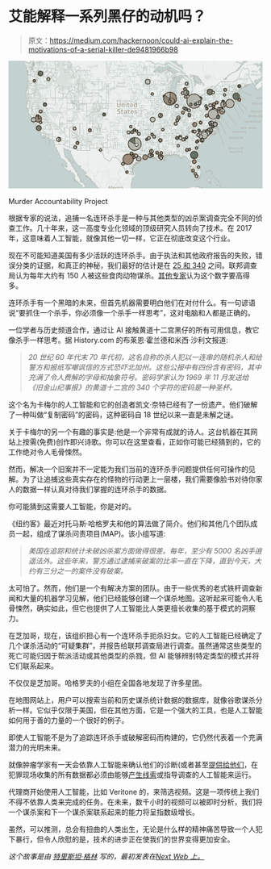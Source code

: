 # 艾能解释一系列黑仔的动机吗？

> 原文：<https://medium.com/hackernoon/could-ai-explain-the-motivations-of-a-serial-killer-de9481966b98>

![](img/8910a453dba83eea417c6773f303415e.png)

Murder Accountability Project

根据专家的说法，追捕一名连环杀手是一种与其他类型的凶杀案调查完全不同的侦查工作。几十年来，这一高度专业化领域的顶级研究人员转向了技术。在 2017 年，这意味着人工智能，就像其他一切一样，它正在彻底改变这个行业。

现在不可能知道美国有多少活跃的连环杀手。由于执法和其他政府报告的失败，错误分类的证据，和真正的神秘，我们最好的估计是在 [25 和 340](https://www.scientificamerican.com/article/5-myths-about-serial-killers-and-why-they-persist-excerpt/) 之间。联邦调查局认为每年大约有 150 人被这些食肉动物谋杀。[其他专家](http://murderdata.org/)认为这个数字要高得多。

连环杀手有一个黑暗的未来，但首先机器需要明白他们在对付什么。有一句谚语说“要抓住一个杀手，你必须像一个杀手一样思考”，这对电脑和人都是正确的。

一位学者与历史频道合作，通过让 AI 接触黄道十二宫黑仔的所有可用信息，教它像杀手一样思考。据 History.com 的布莱恩·霍兰德和米西·沙利文报道:

> *20 世纪 60 年代末 70 年代初，这名自称的杀人犯以一连串的随机杀人和给警方和报纸写嘲讽信的方式恐吓北加州。这些公报中有四份含有密码，其中充满了令人费解的字母和抽象符号。密码学家认为 1969 年 11 月发送给《旧金山纪事报》的黄道十二宫的 340 个字符的密码是一种圣杯。*

这个名为卡梅尔的人工智能和它的创造者凯文·奈特已经有了一份遗产。他们破解了一种叫做“复制密码”的密码，这种密码自 18 世纪以来一直是未解之谜。

关于卡梅尔的另一个有趣的事实是:他是一个非常有成就的诗人。这台机器在其网站上按需(免费)创作即兴诗歌。你可以在这里查看，正如你可能已经猜到的，它的工作绝对令人毛骨悚然。

然而，解决一个旧案并不一定能为我们当前的连环杀手问题提供任何可操作的见解。为了让追捕这些真实存在的怪物的行动更上一层楼，我们需要像脸书对待你家人的数据一样认真对待我们掌握的连环杀手的数据。

你可能猜到这需要人工智能，你是对的。

《纽约客》最近对托马斯·哈格罗夫和他的算法做了简介。他们和其他几个团队成员一起，组成了谋杀问责项目(MAP)。该小组写道:

> *美国在追踪和统计未破凶杀案方面做得很差。每年，至少有 5000 名凶手逍遥法外。这些年来，警方通过逮捕来破案的比率一直在下降，直到今天，大约有三分之一的案件没有破案。*

太可怕了。然而，他们是一个有解决方案的团队。由于一些优秀的老式铁杆调查新闻和大量的机器学习见解，他们已经能够创建一个谋杀地图。这听起来可能令人毛骨悚然，确实如此，但它也提供了人工智能比人类更擅长收集的基于模式的洞察力。

在芝加哥，现在，该组织担心有一个连环杀手扼杀妇女。它的人工智能已经确定了几个谋杀活动的“可疑集群”，并报告给联邦调查局进行调查。虽然通常这些类型的死亡可能归因于帮派活动或其他类型的杀戮，但 AI 能够辨别特定类型的模式并将它们联系起来。

不仅仅是芝加哥。哈格罗夫的小组在全国各地发现了许多星团。

在地图网站上，用户可以搜索当前和历史谋杀统计数据的数据库，就像谷歌谋杀分析一样。它似乎仅限于美国，但在其他方面，它是一个强大的工具，也是人工智能如何用于善的力量的一个很好的例子。

即使人工智能不是为了追踪连环杀手或破解密码而构建的，它仍然代表着一个充满潜力的光明未来。

就像肿瘤学家有一天会依靠人工智能来确认他们的诊断(或者甚至[提供给他们](https://thenextweb.com/artificial-intelligence/2017/10/27/doctor-diagnosing-cancer-using-iphone-definition-disruptive-technology/)，在犯罪现场收集的所有数据都必须由能够[产生线索](https://www.newscientist.com/article/mg23431254-000-ai-detective-analyses-police-data-to-learn-how-to-crack-cases/)或指导调查的人工智能来运行。

代理商开始使用人工智能，比如 Veritone 的，来筛选视频。这是一项传统上我们不得不依靠人类来完成的任务。在未来，数千小时的视频可以被即时分析，我们将一个谋杀案和下一个谋杀案联系起来的能力将呈指数级增长。

虽然，可以推测，总会有扭曲的人类出生，无论是什么样的精神痛苦导致一个人犯下暴行，但令人欣慰的是，技术的进步正在使我们的世界变得更加安全。

*这个故事是由* [*特里斯坦·格林*](https://thenextweb.com/author/tristangreen/) *写的，最初发表在*[*Next Web 上。*](https://thenextweb.com/artificial-intelligence/2017/12/07/ai-is-unraveling-the-mysteries-of-the-serial-killer-mind/)